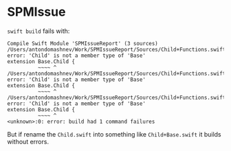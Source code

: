 # SPMIssue

`swift build` fails with:

```
Compile Swift Module 'SPMIssueReport' (3 sources)
/Users/antondomashnev/Work/SPMIssueReport/Sources/Child+Functions.swift:11:16: error: 'Child' is not a member type of 'Base'
extension Base.Child {
          ~~~~ ^
/Users/antondomashnev/Work/SPMIssueReport/Sources/Child+Functions.swift:11:16: error: 'Child' is not a member type of 'Base'
extension Base.Child {
          ~~~~ ^
/Users/antondomashnev/Work/SPMIssueReport/Sources/Child+Functions.swift:11:16: error: 'Child' is not a member type of 'Base'
extension Base.Child {
          ~~~~ ^
<unknown>:0: error: build had 1 command failures
```

But if rename the `Child.swift` into something like `Child+Base.swift` it builds without errors.
